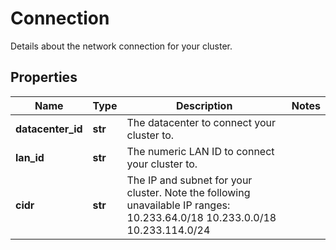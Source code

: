 # Connection

Details about the network connection for your cluster.
## Properties
| Name | Type | Description | Notes |
| ------------ | ------------- | ------------- | ------------- |
| **datacenter_id** | **str** | The datacenter to connect your cluster to. |  |
| **lan_id** | **str** | The numeric LAN ID to connect your cluster to. |  |
| **cidr** | **str** | The IP and subnet for your cluster. Note the following unavailable IP ranges: 10.233.64.0/18 10.233.0.0/18 10.233.114.0/24  |  |


